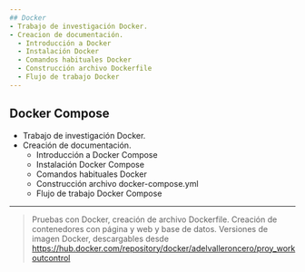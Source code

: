 ```yaml
---
## Docker
- Trabajo de investigación Docker. 
- Creacion de documentación. 
  - Introducción a Docker
  - Instalación Docker
  - Comandos habituales Docker
  - Construcción archivo Dockerfile
  - Flujo de trabajo Docker
---
```

## Docker Compose
-  Trabajo de investigación Docker. 
-  Creación de documentación.
   - Introducción a Docker Compose
   - Instalación Docker Compose
   - Comandos habituales Docker
   - Construcción archivo docker-compose.yml
   - Flujo de trabajo Docker Compose
---

>Pruebas con Docker, creación de archivo Dockerfile. 
>Creación de contenedores con página y web y base de datos. Versiones de imagen Docker, descargables desde https://hub.docker.com/repository/docker/adelvalleroncero/proy_workoutcontrol

